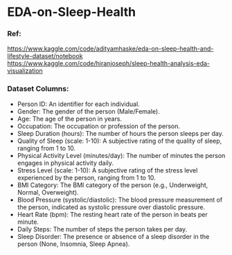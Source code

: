 # EDA-on-Sleep-Health

### Ref: 
https://www.kaggle.com/code/adityamhaske/eda-on-sleep-health-and-lifestyle-dataset/notebook
https://www.kaggle.com/code/hiranjoseph/sleep-health-analysis-eda-visualization

### Dataset Columns:
- Person ID: An identifier for each individual.
- Gender: The gender of the person (Male/Female).
- Age: The age of the person in years.
- Occupation: The occupation or profession of the person.
- Sleep Duration (hours): The number of hours the person sleeps per day.
- Quality of Sleep (scale: 1-10): A subjective rating of the quality of sleep, ranging from 1 to 10.
- Physical Activity Level (minutes/day): The number of minutes the person engages in physical activity daily.
- Stress Level (scale: 1-10): A subjective rating of the stress level experienced by the person, ranging from 1 to 10.
- BMI Category: The BMI category of the person (e.g., Underweight, Normal, Overweight).
- Blood Pressure (systolic/diastolic): The blood pressure measurement of the person, indicated as systolic pressure over diastolic pressure.
- Heart Rate (bpm): The resting heart rate of the person in beats per minute.
- Daily Steps: The number of steps the person takes per day.
- Sleep Disorder: The presence or absence of a sleep disorder in the person (None, Insomnia, Sleep Apnea).

